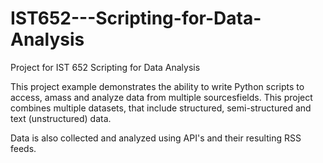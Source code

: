 # IST652---Scripting-for-Data-Analysis
Project for IST 652 Scripting for Data Analysis

This project example demonstrates the ability to write Python scripts to access, amass and analyze data from multiple sourcesfields. This project
combines multiple datasets, that include structured, semi-structured and text (unstructured) data. 

Data is also collected and analyzed using API's and their resulting RSS feeds. 


